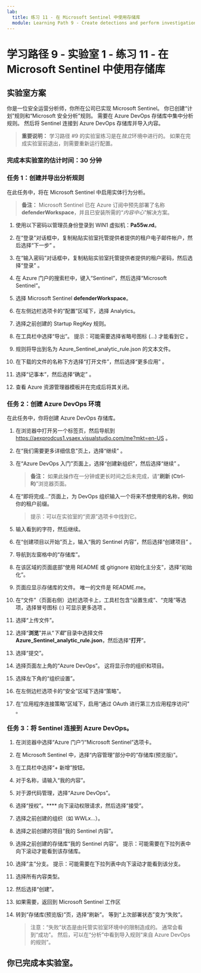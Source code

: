 ```yaml
---
lab:
  title: 练习 11 - 在 Microsoft Sentinel 中使用存储库
  module: Learning Path 9 - Create detections and perform investigations using Microsoft Sentinel
---
```


# 学习路径 9 - 实验室 1 - 练习 11 - 在 Microsoft Sentinel 中使用存储库

## 实验室方案

你是一位安全运营分析师，你所在公司已实现 Microsoft Sentinel。 你已创建“计划”规则和“Microsoft 安全分析”规则。  需要在 Azure DevOps 存储库中集中分析规则。  然后将 Sentinel 连接到 Azure DevOps 存储库并导入内容。 

>**重要说明：** 学习路径 #9 的实验室练习是在*独立*环境中进行的。 如果在完成实验室前退出，则需要重新运行配置。

### 完成本实验室的估计时间：30 分钟

### 任务 1：创建并导出分析规则

在此任务中，将在 Microsoft Sentinel 中启用实体行为分析。

>**备注：** Microsoft Sentinel 已在 Azure 订阅中预先部署了名称 **defenderWorkspace**，并且已安装所需的“*内容中心*”解决方案。

1. 使用以下密码以管理员身份登录到 WIN1 虚拟机：**Pa55w.rd**。  

1. 在“登录”对话框中，复制粘贴实验室托管提供者提供的租户电子邮件帐户，然后选择“下一步”  。

1. 在“输入密码”对话框中，复制粘贴实验室托管提供者提供的租户密码，然后选择“登录”  。

1. 在 Azure 门户的搜索栏中，键入“Sentinel”，然后选择“Microsoft Sentinel”。

1. 选择 Microsoft Sentinel **defenderWorkspace**。

1. 在左侧边栏选项卡的“配置”区域下，选择 Analytics。

1. 选择之前创建的 Startup RegKey 规则。

1. 在工具栏中选择“导出”。 提示：可能需要选择省略号图标 (...) 才能看到它 。

1. 规则将导出到名为 Azure_Sentinel_analytic_rule.json 的文本文件。

1. 在下载的文件的名称下方选择“打开文件”，然后选择“更多应用” 。

1. 选择“记事本”，然后选择“确定” 。

1. 查看 Azure 资源管理器模板并在完成后将其关闭。

### 任务 2：创建 Azure DevOps 环境

在此任务中，你将创建 Azure DevOps 存储库。

1. 在浏览器中打开另一个标签页，然后导航到 <https://aexprodcus1.vsaex.visualstudio.com/me?mkt=en-US> 。

1. 在“我们需要更多详细信息”页上，选择“继续” 。

1. 在“Azure DevOps 入门”页面上，选择“创建新组织”，然后选择“继续” 。

    >**备注：** 如果此操作在一分钟或更长时间之后未完成，请“**刷新 (Ctrl-R)**”浏览器页面。

1. 在“即将完成...”页面上，为 DevOps 组织输入一个将来不想使用的名称，例如你的租户前缀。

    >提示：可以在实验室的“资源”选项卡中找到它。

1. 输入看到的字符，然后继续。

1. 在“创建项目以开始”页上，输入“我的 Sentinel 内容”，然后选择“创建项目” 。

1. 导航到左窗格中的“存储库”。

1. 在该区域的页面底部“使用 README 或 gitignore 初始化主分支”，选择“初始化”。

1. 页面应显示存储库的文件。  唯一的文件是 README.me。

1. 在“文件”（页面右侧）边栏选项卡上，工具栏包含“设置生成”、“克隆”等选项，选择冒号图标 (:) 可显示更多选项 。

1. 选择“上传文件”。

1. 选择“**浏览**”并从“*下载*”目录中选择文件 **Azure_Sentinel_analytic_rule.json**，然后选择“**打开**”。

1. 选择“提交”。

1. 选择页面左上角的“Azure DevOps”。  这将显示你的组织和项目。

1. 选择左下角的“组织设置”。

1. 在左侧边栏选项卡的“安全”区域下选择“策略”。

1. 在“应用程序连接策略”区域下，启用“通过 OAuth 进行第三方应用程序访问” 。


### 任务 3：将 Sentinel 连接到 Azure DevOps。

1. 在浏览器中选择“Azure 门户”/“Microsoft Sentinel”选项卡。

1. 在 Microsoft Sentinel 中，选择“内容管理”部分中的“存储库(预览版)”。

1. 在工具栏中选择“+ 新增”按钮。

1. 对于名称，请输入“我的内容”。

1. 对于源代码管理，选择“Azure DevOps”。

1. 选择“授权”。**** 向下滚动权限请求，然后选择“接受”。

1. 选择之前创建的组织（如 WWLx...）。

1. 选择之前创建的项目“我的 Sentinel 内容”。

1. 选择之前创建的存储库“我的 Sentinel 内容”。 提示：可能需要在下拉列表中向下滚动才能看到该存储库。

1. 选择“主”分支。 提示：可能需要在下拉列表中向下滚动才能看到该分支。

1. 选择所有内容类型。

1. 然后选择“创建”。

1. 如果需要，返回到 Microsoft Sentinel 工作区

1. 转到“存储库(预览版)”页，选择“刷新”。 等到“上次部署状态”变为“失败”。  

    >注意：“失败”状态是由托管实验室环境中的限制造成的。 通常会看到“成功”。 然后，可以在“分析”中看到导入规则“来自 Azure DevOps 的规则”。

## 你已完成本实验室。
